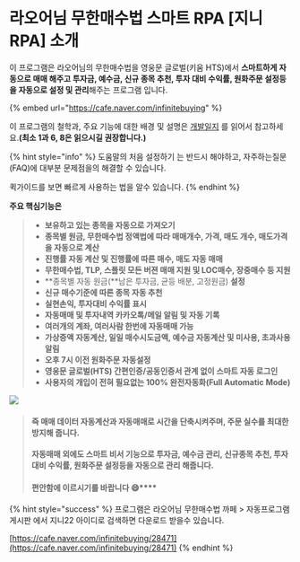# 라오어님 무한매수법 스마트 RPA \[지니RPA] 소개

이 프로그램은 라오어님의 무한매수법을 영웅문 글로벌(키움 HTS)에서 **스마트하게 자동으로 매매 해주고 투자금, 예수금, 신규 종목 추천, 투자 대비 수익률, 원화주문 설정등을 자동으로 설정 및 관리**해주는 프로그램 입니다.

{% embed url="https://cafe.naver.com/infinitebuying" %}

이 프로그램의 철학과, 주요 기능에 대한 배경 및 설명은 [개발일지](https://cafe.naver.com/infinitebuying/3548) 를 읽어서 참고하세요.**(최소 1과 6, 8은 읽으시길 권장합니다.)**

{% hint style="info" %}
도움말의 처음 설정하기 는 반드시 해야하고, 자주하는질문(FAQ)에 대부분 문제점을의 해결할 수 있습니다.

퀵가이드를 보면 빠르게 사용하는 법을 알수 있습니다.
{% endhint %}



**주요 핵심기능은**&#x20;

> * **보유하고 있는 종목을 자동으로 가져오기**
> * **종목별 원금, 무한매수법 정액법에 따라 매매개수, 가격, 매도 개수, 매도가격을 자동으로 계산**
> * **진행률 자동 계산 및 진행률에 따른 매수, 매도 자동 매매**
> * **무한매수법, TLP, 스플릿 모든 버젼 매매 지원 및 LOC매수, 장중매수 등 지원**
> * **종목별 자동 원금(**남은 투자금, 균등 배분, 고정원금) **설정**
> * **신규 매수기준에 따른 종목 자동 추천**
> * **실현손익, 투자대비 수익률 표시**
> * **자동매매 및 투자내역 카카오톡/메일 알림 및 자동 기록**
> * **여러개의 계좌, 여러사람 한번에 자동매매 가능**
> * **가상증액 자동계산, 일일 매수시도금액, 예수금 자동계산 및 미사용, 초과사용 알림**
> * **오후 7시 이전 원화주문 자동설정**
> * **영웅문 글로벌(HTS) 간편인증/공동인증서 관계 없이 스마트 자동 로그인**
> * **사용자의 개입이 전혀 필요없는 100% 완전자동화(Full Automatic Mode)**

![](.gitbook/assets/KakaoTalk\_20220107\_035955052.jpg)

> #### 즉 매매 데이터 자동계산과 자동매매로 시간을 단축시켜주며, 주문 실수를 최대한 방지해 줍니다.
>
> **자동매매 외에도 스마트 비서 기능으로 투자금, 예수금 관리, 신규종목 추천, 투자 대비 수익률, 원화주문 설정등을 자동으로 관리 해줍니다.**
>
> #### **편안함에 이르시기를 바랍니다** :smile:****

{% hint style="success" %}
프로그램은 라오어님 무한매수법 까페 > 자동프로그램게시판 에서 지니22 아이디로 검색하면 다운로드 받을수 있습니다.

[https://cafe.naver.com/infinitebuying/28471](https://cafe.naver.com/infinitebuying/28471)
{% endhint %}
